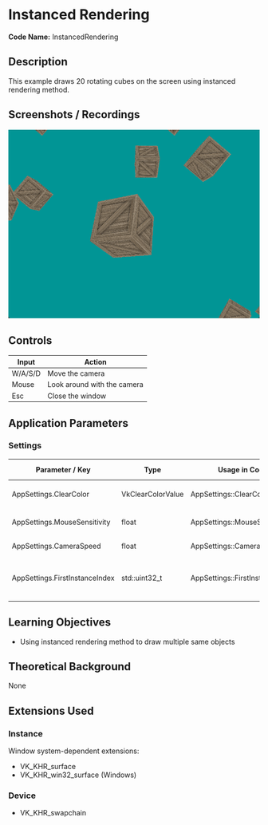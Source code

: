 # Instanced Rendering

**Code Name:** InstancedRendering

## Description

This example draws 20 rotating cubes on the screen using instanced rendering method.

## Screenshots / Recordings

![](/Docs/ExampleMedia/Fundamentals/Drawing3D/InstancedRendering.gif?raw=true)

## Controls

| Input   | Action                      |
|---------|-----------------------------|
| W/A/S/D | Move the camera             |
| Mouse   | Look around with the camera |
| Esc     | Close the window            |

## Application Parameters

### Settings

| Parameter / Key                | Type              | Usage in Code                   | Description                                  | Default Value |
|--------------------------------|-------------------|---------------------------------|----------------------------------------------|---------------|
| AppSettings.ClearColor         | VkClearColorValue | AppSettings::ClearColor         | Background color of the screen               |               |
| AppSettings.MouseSensitivity   | float             | AppSettings::MouseSensitivity   | Mouse sensitivity value                      |               |
| AppSettings.CameraSpeed        | float             | AppSettings::CameraSpeed        | Speed of the camera                          |               |
| AppSettings.FirstInstanceIndex | std::uint32_t     | AppSettings::FirstInstanceIndex | Index of the first instance to start drawing |               |


## Learning Objectives

- Using instanced rendering method to draw multiple same objects

## Theoretical Background

None

## Extensions Used

### Instance

Window system-dependent extensions:
- VK_KHR_surface
- VK_KHR_win32_surface (Windows)

### Device

- VK_KHR_swapchain
